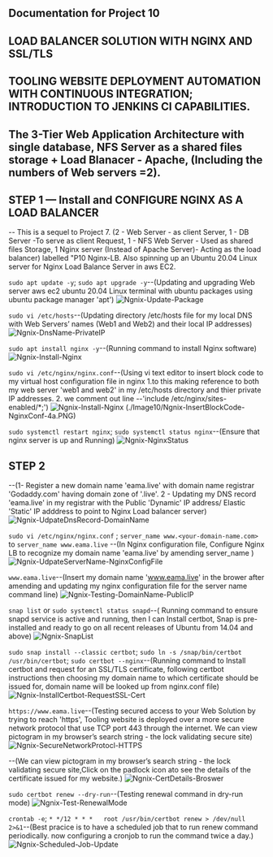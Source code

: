 ## Documentation for Project 10
## LOAD BALANCER SOLUTION WITH NGINX AND SSL/TLS
## TOOLING WEBSITE DEPLOYMENT AUTOMATION WITH CONTINUOUS INTEGRATION; INTRODUCTION TO JENKINS CI CAPABILITIES.
## The 3-Tier Web Application Architecture with single database, NFS Server as a shared files storage + Load Blanacer - Apache, (Including the numbers of Web servers =2).

## STEP 1 — Install and CONFIGURE NGINX AS A LOAD BALANCER

-- This is a sequel to Project 7. (2 - Web Server - as client Server, 1 - DB Server -To serve as client Request, 1 - NFS Web Server - Used as shared files Storage, 1 Nginx server (Instead of Apache Server)- Acting as the load balancer) labelled "P10 Nginx-LB. Also spinning up an Ubuntu 20.04 Linux server for Nginx Load Balance Server in aws EC2.

`sudo apt update -y`; `sudo apt upgrade -y`--(Updating and upgrading Web server aws ec2 ubuntu 20.04 Linux terminal with ubuntu packages using ubuntu package manager 'apt')
![Ngnix-Update-Package](./Image10/Ngnix-Update-Package-1.PNG)

`sudo vi /etc/hosts`--(Updating directory /etc/hosts file for my local DNS with Web Servers’ names (Web1 and Web2) and their local IP addresses)
![Ngnix-DnsName-PrivateIP](./Image10/Ngnix-DnsName-PrivateIP-2.PNG)

`sudo apt install nginx -y`--(Running command to install Nginx software)
![Ngnix-Install-Nginx](./Image10/Ngnix-Install-Nginx-3.PNG)

`sudo vi /etc/nginx/nginx.conf`--(Using vi text editor to insert block code to my virtual host configuration file in nginx 1.to this making reference to both my web server 'web1 and web2' in my /etc/hosts directory and thier private IP addresses. 2. we comment out line --'include /etc/nginx/sites-enabled/*;')
![Ngnix-Install-Nginx](./Image10/Ngnix-InsertBlockCode-NginxConf-4.PNG) 
(./Image10/Ngnix-InsertBlockCode-NginxConf-4a.PNG)

`sudo systemctl restart nginx`; `sudo systemctl status nginx`--(Ensure that nginx server is up and Running)
![Ngnix-NginxStatus](./Image10/Ngnix-NginxStatus-5.PNG)

## STEP 2

--(1- Register a new domain name 'eama.live' with domain name registrar 'Godaddy.com' having domain zone of '.live'.  2 - Updating my DNS record 'eama.live' in my registrar with the Public 'Dynamic' IP address/ Elastic 'Static' IP adddress to point to Nginx Load balancer server)
![Ngnix-UdpateDnsRecord-DomainName](./Image10/Ngnix-UdpateDnsRecord-DomainName-6.PNG)

`sudo vi /etc/nginx/nginx.conf` ; `server_name www.<your-domain-name.com>` to `server_name www.eama.live` --(In Nginx configuration file, Configure Nginx LB to recognize my domain name 'eama.live' by amending server_name )
![Ngnix-UdpateServerName-NginxConfigFile](./Image10/Ngnix-UdpateServerName-NginxConfigFile-7.PNG)

`www.eama.live`--(Insert my domain name 'www.eama.live' in the brower after amending and updating my nginx configuration file for the server name command line)
![Ngnix-Testing-DomainName-PublicIP](./Image10/Ngnix-Testing-DomainName-PublicIP-8.PNG)

`snap list` or `sudo systemctl status snapd`--( Running command to ensure snapd service is active and running, then I can Install certbot, Snap is pre-installed and ready to go on all recent releases of Ubuntu from 14.04 and above)
![Ngnix-SnapList](./Image10/Ngnix-SnapList-9.PNG)

`sudo snap install --classic certbot`; `sudo ln -s /snap/bin/certbot /usr/bin/certbot`;
`sudo certbot --nginx`--(Running command to Install certbot and request for an SSL/TLS certificate, following certbot instructions then choosing my domain name to which certificate should be issued for, domain name will be looked up from nginx.conf file)
![Ngnix-InstallCertbot-RequestSSL-Cert](./Image10/Ngnix-InstallCertbot-RequestSSL-Cert-10.PNG)

`https://www.eama.live`--(Testing secured access to your Web Solution by trying to reach 'https', Tooling website is deployed over a more secure network protocol that use TCP port 443 through the internet. We can view pictogram in my browser’s search string - the lock validating secure site)
![Ngnix-SecureNetworkProtocl-HTTPS](./Image10/Ngnix-SecureNetworkProtocl-HTTPS-11.PNG)

--(We can view pictogram in my browser’s search string - the lock validating secure site,Click on the padlock icon ato see the details of the certificate issued for my website.)
![Ngnix-CertDetails-Broswer](./Image10/Ngnix-CertDetails-Broswer-12.PNG)

`sudo certbot renew --dry-run`--(Testing renewal command in dry-run mode)
![Ngnix-Test-RenewalMode](./Image10/Ngnix-Test-RenewalMode-13.PNG)

`crontab -e`; `* */12 * * *   root /usr/bin/certbot renew > /dev/null 2>&1`--(Best pracice is to have a scheduled job that to run renew command periodically. now configuring a cronjob to run the command twice a day.)
![Ngnix-Scheduled-Job-Update](./Image10/Ngnix-Scheduled-Job-Update-14.PNG)
